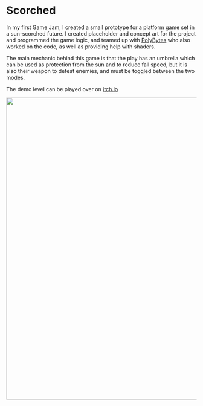 # Scorched

In my first Game Jam, I created a small prototype for a platform game set in a sun-scorched future.
I created placeholder and concept art for the project and programmed the game logic, and teamed up with [PolyBytes](https://github.com/PolyBytes) who also worked on the code, as well as providing help with shaders.

The main mechanic behind this game is that the play has an umbrella which can be used as protection from the sun and to reduce fall speed, but it is also their weapon to defeat enemies, and must be toggled between the two modes.

The demo level can be played over on [itch.io](https://nimphu.itch.io/scorched)

<img src='https://github.com/Niimphu/NewbieGameJam2023/blob/main/ScorchedDemo.gif' width='800'>
